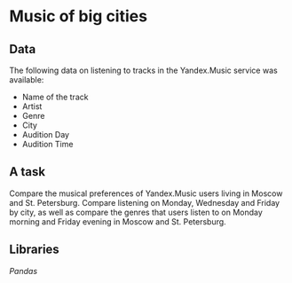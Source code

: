 # Music of big cities


## Data

The following data on listening to tracks in the Yandex.Music service was available:
- Name of the track
- Artist
- Genre
- City
- Audition Day
- Audition Time

## A task

Compare the musical preferences of Yandex.Music users living in Moscow and St. Petersburg. Compare listening on Monday, Wednesday and Friday by city, as well as compare the genres that users listen to on Monday morning and Friday evening in Moscow and St. Petersburg.  

## Libraries
*Pandas*